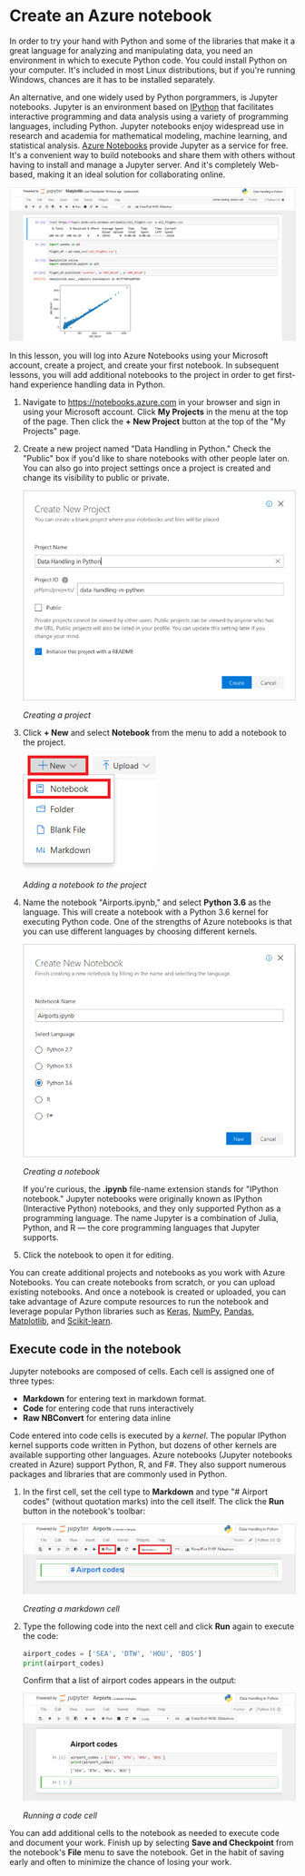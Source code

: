 # Create an Azure notebook

In order to try your hand with Python and some of the libraries that make it a great language for analyzing and manipulating data, you need an environment in which to execute Python code. You could install Python on your computer. It's included in most Linux distributions, but if you're running Windows, chances are it has to be installed separately.

An alternative, and one widely used by Python porgrammers, is Jupyter notebooks. Jupyter is an environment based on [IPython](https://ipython.org/) that facilitates interactive programming and data analysis using a variety of programming languages, including Python. Jupyter notebooks enjoy widespread use in research and academia for mathematical modeling, machine learning, and statistical analysis. [Azure Notebooks](https//notebooks.azure.com) provide Jupyter as a service for free. It's a convenient way to build notebooks and share them with others without having to install and manage a Jupyter server. And it's completely Web-based, making it an ideal solution for collaborating online.

![Azure notebook](media/notebook.png)

In this lesson, you will log into Azure Notebooks using your Microsoft account, create a project, and create your first notebook. In subsequent lessons, you will add additional notebooks to the project in order to get first-hand experience handling data in Python.

1. Navigate to https://notebooks.azure.com in your browser and sign in using your Microsoft account. Click **My Projects** in the menu at the top of the page. Then click the **+ New Project** button at the top of the "My Projects" page.

1. Create a new project named "Data Handling in Python." Check the "Public" box if you'd like to share notebooks with other people later on. You can also go into project settings once a project is created and change its visibility to public or private. 

	![Creating a project](media/add-project.png)

	_Creating a project_

1. Click **+ New** and select **Notebook** from the menu to add a notebook to the project.

	![Adding a notebook to the project](media/add-notebook-1.png)

	_Adding a notebook to the project_

1. Name the notebook "Airports.ipynb," and select **Python 3.6** as the language. This will create a notebook with a Python 3.6 kernel for executing Python code. One of the strengths of Azure notebooks is that you can use different languages by choosing different kernels.

	![Creating a notebook](media/add-notebook-2.png)

	_Creating a notebook_

	If you're curious, the **.ipynb** file-name extension stands for "IPython notebook." Jupyter notebooks were originally known as IPython (Interactive Python) notebooks, and they only supported Python as a programming language. The name Jupyter is a combination of Julia, Python, and R — the core programming languages that Jupyter supports.

1. Click the notebook to open it for editing.

You can create additional projects and notebooks as you work with Azure Notebooks. You can create notebooks from scratch, or you can upload existing notebooks. And once a notebook is created or uploaded, you can take advantage of Azure compute resources to run the notebook and leverage popular Python libraries such as [Keras](https://keras.io/), [NumPy](http://www.numpy.org/), [Pandas](https://pandas.pydata.org/), [Matplotlib](https://matplotlib.org/), and [Scikit-learn](https://scikit-learn.org/stable/index.html).

## Execute code in the notebook

Jupyter notebooks are composed of cells. Each cell is assigned one of three types: 

- **Markdown** for entering text in markdown format. 
- **Code** for entering code that runs interactively  
- **Raw NBConvert** for entering data inline

Code entered into code cells is executed by a *kernel*. The popular IPython kernel supports code written in Python, but dozens of other kernels are available supporting other languages. Azure notebooks (Jupyter notebooks created in Azure) support Python, R, and F#. They also support numerous packages and libraries that are commonly used in Python.

1. In the first cell, set the cell type to **Markdown** and type "# Airport codes" (without quotation marks) into the cell itself. The click the **Run** button in the notebook's toolbar:

	![Creating a markdown cell](media/first-cell.png)

	_Creating a markdown cell_

1. Type the following code into the next cell and click **Run** again to execute the code:

	```python
    airport_codes = ['SEA', 'DTW', 'HOU', 'BOS']
    print(airport_codes)
	```

	Confirm that a list of airport codes appears in the output:

	![Running a code cell](media/second-cell.png)

	_Running a code cell_

You can add additional cells to the notebook as needed to execute code and document your work. Finish up by selecting **Save and Checkpoint** from the notebook's **File** menu to save the notebook. Get in the habit of saving early and often to minimize the chance of losing your work.  
